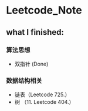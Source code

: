 # Leetcode_Note
## what I finished:

### 算法思想

- 双指针 (Done)

### 数据结构相关

- 链表（Leetcode 725.）
- 树 （11. Leetcode 404.）

